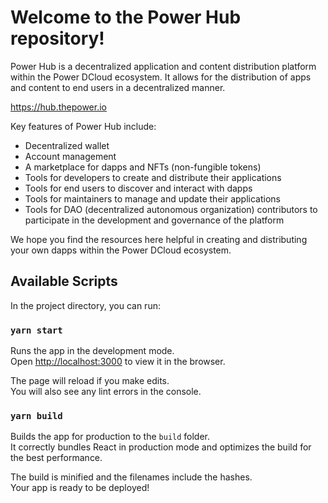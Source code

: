 # Welcome to the Power Hub repository!

Power Hub is a decentralized application and content distribution platform within the Power DCloud ecosystem. It allows for the distribution of apps and content to end users in a decentralized manner.

https://hub.thepower.io

Key features of Power Hub include:

- Decentralized wallet
- Account management
- A marketplace for dapps and NFTs (non-fungible tokens)
- Tools for developers to create and distribute their applications
- Tools for end users to discover and interact with dapps
- Tools for maintainers to manage and update their applications
- Tools for DAO (decentralized autonomous organization) contributors to participate in the development and governance of the platform

We hope you find the resources here helpful in creating and distributing your own dapps within the Power DCloud ecosystem.

## Available Scripts

In the project directory, you can run:

### `yarn start`

Runs the app in the development mode.\
Open [http://localhost:3000](http://localhost:3000) to view it in the browser.

The page will reload if you make edits.\
You will also see any lint errors in the console.

### `yarn build`

Builds the app for production to the `build` folder.\
It correctly bundles React in production mode and optimizes the build for the best performance.

The build is minified and the filenames include the hashes.\
Your app is ready to be deployed!
